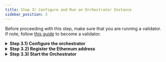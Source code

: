 ```yaml
---
title: Step 3) Configure and Run an Orchestrator Instance
sidebar_position: 3
---
```


Before proceeding with this step, make sure that you are running a validator. If note, follow [this guide](./setup-a-validator-account) to become a validator.

<details>
<summary><b>Step 3.1) Configure the orchestrator</b></summary>

```bash
mkdir .router-orchestrator
cp network-config/devnet/10001/orchestrator-config.json ~/.router-orchestrator/config.json
cd ~/.router-orchestrator
```

Update the `chainRpc` in the `config.json` file with valid EVM RPC endpoints for all the chains.

Orchestrator also requires access to the validator's Cosmos and Ethereum credentials to sign transactions for the corresponding networks.

### Cosmos Keys

There are two ways to provide the credential access - a keyring with encrypted keys, or just a private key in plaintext.

**1. Cosmos Keyring**

Update the `cosmosPrivateKey` to the validator key name (or account address). Please note that the default keyring backend is a password-encrypted `file` on the disk.

The keyring path must be pointing to `homedir` of the `routerd` node, in case keys needs to be reused from there.

**2. Cosmos Private Key (Unsafe)**

Simply update the `cosmosPrivateKey` with the private key of the validator account.

To obtain the validator's Cosmos private key, run `routerd keys unsafe-export-eth-key $VALIDATOR_KEY_NAME`.

### Ethereum Keys

To provide the credential access, a private key in plaintext needs to be provided.

**Ethereum Private Key (Unsafe)**

Simply update the `ethPrivateKey` with an Ethereum private key from a new account.

</details>

<details>
<summary><b>Step 3.2) Register the Ethereum address</b></summary>

Submit `set-orchestrator-address` tx to Routerchain with **orchestrator-router-address** and **orchestrator-eth-address.** 

This tx will register the orchestrator addresses on Routerchain

```bash
routerd tx attestation set-orchestrator-address [orchestrator-router-address] [orchestrator-eth-address]

Example: routerd tx attestation set-orchestrator-address router1emlu0gy7hju5pywvmkhy529f7s24ydtm49pwcl 0x1E5B81378a1D484169aB9b133FFD97003316e840 --from my-node --home ~/.routerd --keyring-backend file --chain-id router-1  --fees 100000000000000route
```

Successful registration can be verified by checking for Validator's mapped Ethereum address on [list of orchestrators](https://devnet.lcd.routerprotocol.com/router-protocol/router-chain/attestation/list_orchestrators).

</details>

<details>
<summary><b>Step 3.3) Start the Orchestrator</b></summary>

```bash
cd ~/.router-orchestrator
router-orchestrator start --reset --config ~/.router-orchestrator/config.json
```

After executing the aforementioned commands, your orchestrator instance will start running. 

</details>